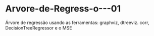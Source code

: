 # Arvore-de-Regress-o---01
Árvore de regressão usando as ferramentas:  graphviz, dtreeviz. corr, DecisionTreeRegressor e o MSE
